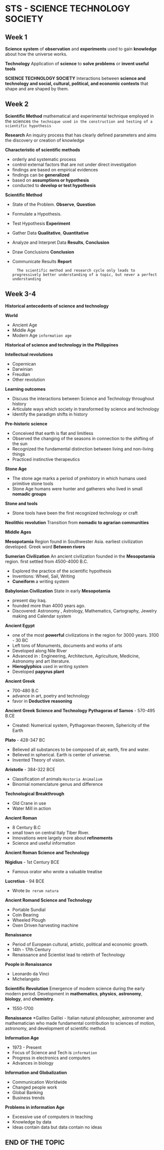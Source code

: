 #  STS - SCIENCE TECHNOLOGY SOCIETY

## Week 1

**Science**
**system** of **observation** and **experiments** used to gain **knowledge** about how the universe works.

**Technology**
Application of **science** to **solve problems** or **invent useful tools**

**SCIENCE TECHNOLOGY SOCIETY**
Interactions between **science and technology and social, cultural, political, and economic contexts** that shape and are shaped by them.

## Week 2

**Scientific Method**
mathematical and experimental technique employed in the sciences ``the technique used in the construction and testing of a scientific hypothesis``

**Research**
An inquiry process that has clearly defined parameters and aims the discovery or creation of knowledge

**Characteristic of scientific methods**
* orderly and systematic process
* control external factors that are not under direct investigation
* findings are based on empirical evidences
*  findings can be **generalized**
* based on **assumptions or hypothesis**
* conducted to **develop or test hypothesis**

**Scientific Method**
* State of the Problem. **Observe**, **Question**
* Formulate a Hypothesis.
* Test Hypothesis **Experiment**
* Gather Data **Qualitative**, **Quantitative**
* Analyze and Interpret Data **Results**, **Conclusion**
* Draw Conclusions **Conclusion**
* Communicate Results **Report**

		The scientific method and research cycle only leads to progressively better understanding of a topic, but never a perfect understanding

## Week 3-4

**Historical antecedents of science and technology**

**World**
* Ancient Age
* Middle Age
* Modern Age ```information age```

**Historical of science and technology in the Philippines**

**Intellectual revolutions** 
* Copernican
* Darwinian
* Freudian
* Other revolution

**Learning outcomes**
* Discuss the interactions between Science and Technology throughout history
* Articulate ways which society in transformed by science and technology 
* Identify the paradigm shifts in history


**Pre-historic science**
* Conceived that earth is flat and limitless
* Observed the changing of the seasons in connection to the shifting of the sun
* Recognized the fundamental distinction between living and non-living things
* Practiced instinctive therapeutics

**Stone Age**
* The stone age marks a period of prehistory in which humans used primitive stone tools
* Stone Age humans were hunter and gatherers who lived in small **nomadic groups**

**Stone and tools**
* Stone tools have  been the first recognized technology or craft

**Neolithic revolution**
Transition from **nomadic to agrarian communities**

**Middle Ages**

**Mesopotamia**
Region found in Southwester Asia. earliest civilization developed. Greek word **Between rivers** 

**Sumerian Civilization**
An ancient civilization founded in the **Mesopotamia** region. first settled from 4500-4000 B.C. 
* Explored the practice of the scientific hypothesis
* Inventions: Wheel, Sail, Writing
* **Cuneiform** a writing system

**Babylonian Civilization**
State in early **Mesopotamia**
* present day Iraq.
* founded more than 4000 years ago.
* Discovered: Astronomy , Astrology, Mathematics, Cartography, Jewelry making and Calendar system

**Ancient Egypt**
* one of the most **powerful** civilizations in the region for 3000 years. 3100 - 30 BC
* Left tons of Monuments, documents and works of arts
* Developed along Nile River
* Advanced in : Engineering, Architecture, Agriculture, Medicine, Astronomy and art literature.
* **Hieroglyphics** used in writing system
* Developed **papyrus plant**

**Ancient Greek**
* 700-480 B.C
* advance in art, poetry and technology
* favor in **Deductive reasoning**

**Ancient Greek Science and Technology**
**Pythagoras of Samos** - 570-495 B.CE
* Created: Numerical system, Pythagorean theorem, Sphericity of the Earth

**Plato** - 428-347 BC
* Believed all substances to be composed of air, earth, fire and water.
* Believed in spherical. Earth is center of universe.
* Invented Theory of vision.

**Aristotle** - 384-322 BCE
* Classification of animals ```Hostoria Animalium```
* Binomial nomenclature genus and difference

**Technological Breakthrough** 
* Old Crane in use
* Water Mill in action

**Ancient Roman**
* 8 Century B.C
* small town on central Italy Tiber River.
* Innovations were largely more about **refinements**
* Science and useful information

**Ancient Roman Science and Technology**

**Nigidius** -  1st Century BCE
* Famous orator who wrote a valuable treatise

**Lucretius** - 94 BCE
* Wrote ```De rerum natura```

**Ancient Romand Science and Technology**

* Portable Sundial
* Coin Bearing
* Wheeled Plough
* Oxen Driven harvesting machine

**Renaissance**
* Period of European cultural, artistic, political and economic growth. 
* 14th - 17th Century
* Renaissance and Scientist lead to rebirth of Technology

**People in Renaissance**
* Leonardo da Vinci
* Michelangelo

**Scientific Revolution**
Emergence of modern science during the early modern period. Development in **mathematics**, **physics**, **astronomy**, **biology**, and **chemistry**.
* 1550-1700 

**Renaissance**
*Galileo Galilei - Italian natural philosopher, astronomer and mathematician who  made fundamental contribution to sciences of motion, astronomy, and development of scientific method.

**Information Age**
* 1973 - Present
* Focus of Science and Tech is ``information``
* Progress in electronics and computers
* Advances in biology

**Information and Globalization**
* Communication Worldwide
* Changed people work
* Global Banking
* Business trends

**Problems in information Age**
* Excessive use of computers in teaching
* Knowledge by  data
* Ideas contain data but data contain no ideas

## END OF THE TOPIC
